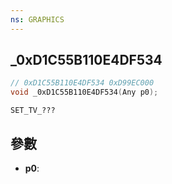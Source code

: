 ```yaml
---
ns: GRAPHICS
---
```

## _0xD1C55B110E4DF534

```c
// 0xD1C55B110E4DF534 0xD99EC000
void _0xD1C55B110E4DF534(Any p0);
```

```
SET_TV_???  
```

## 參數
* **p0**: 

